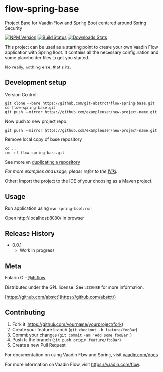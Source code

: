 # flow-spring-base
Project Base for Vaadin Flow and Spring Boot centered around Spring Security

[![NPM Version][npm-image]][npm-url]
[![Build Status][travis-image]][travis-url]
[![Downloads Stats][npm-downloads]][npm-url]

This project can be used as a starting point to create your own Vaadin Flow application with Spring Boot.
It contains all the necessary configuration and some placeholder files to get you started.

No really, nothing else, that's its. 

## Development setup

Version Control: 

```mkdir new-project-name
git clone --bare https://github.com/git-abstrct/flow-spring-base.git
cd flow-spring-base.git
git push --mirror https://github.com/exampleuser/new-project-name.git
```

Now push to new project repo.

```
git push --mirror https://github.com/exampleuser/new-project-name.git
```

Remove local copy of base repository
```
cd ..
rm -rf flow-spring-base.git
```

See more on [duplicating a repository][dub-repo]

_For more examples and usage, please refer to the [Wiki][wiki]._

Other:
Import the project to the IDE of your choosing as a Maven project. 

## Usage
Run application using
`mvn spring-boot:run`

Open http://localhost:8080/ in browser


## Release History

* 0.0.1
    * Work in progress

## Meta

Folarin O – [@itsflow](https://twitter.com/itsflow)

Distributed under the GPL license. See ``LICENSE`` for more information.

[https://github.com/abstct](https://github.com/abstct/)

## Contributing

1. Fork it (<https://github.com/yourname/yourproject/fork>)
2. Create your feature branch (`git checkout -b feature/fooBar`)
3. Commit your changes (`git commit -am 'Add some fooBar'`)
4. Push to the branch (`git push origin feature/fooBar`)
5. Create a new Pull Request

For documentation on using Vaadin Flow and Spring, visit [vaadin.com/docs](https://vaadin.com/docs/v10/flow/spring/tutorial-spring-basic.html)

For more information on Vaadin Flow, visit https://vaadin.com/flow.

<!-- Markdown link & img dfn's -->
[npm-image]: https://img.shields.io/npm/v/datadog-metrics.svg?style=flat-square
[npm-url]: https://npmjs.org/package/datadog-metrics
[npm-downloads]: https://img.shields.io/npm/dm/datadog-metrics.svg?style=flat-square
[travis-image]: https://img.shields.io/travis/dbader/node-datadog-metrics/master.svg?style=flat-square
[travis-url]: https://travis-ci.org/dbader/node-datadog-metrics
[dub-repo]:  https://help.github.com/articles/duplicating-a-repository/#platform-linux
[wiki]: https://github.com/yourname/yourproject/wiki
